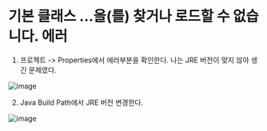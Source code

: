 # 기본 클래스 ...을(를) 찾거나 로드할 수 없습니다. 에러


1. 프로젝트 -> Properties에서 에러부분을 확인한다. 나는 JRE 버전이 맞지 않아 생긴 문제였다.

![image](https://user-images.githubusercontent.com/38831314/119294779-3545a000-bc90-11eb-9731-f723750a693e.png)

2. Java Build Path에서 JRE 버전 변경한다.

![image](https://user-images.githubusercontent.com/38831314/119294748-20690c80-bc90-11eb-93bb-3a4c23e94741.png)
